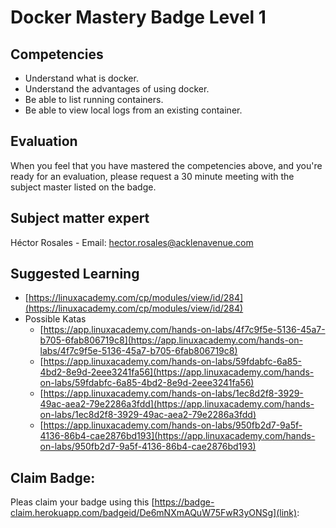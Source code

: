 
# Docker Mastery Badge Level 1

## Competencies
- Understand what is docker.
- Understand the advantages of using docker.
- Be able to list running containers.
- Be able to view local logs from an existing container.

## Evaluation

When you feel that you have mastered the competencies above, and you're ready for an evaluation, please request a 30 minute meeting with the subject master listed on the badge.

## Subject matter expert
Héctor Rosales - Email: hector.rosales@acklenavenue.com

## Suggested Learning
- [https://linuxacademy.com/cp/modules/view/id/284](https://linuxacademy.com/cp/modules/view/id/284)
- Possible Katas
	- [https://app.linuxacademy.com/hands-on-labs/4f7c9f5e-5136-45a7-b705-6fab806719c8](https://app.linuxacademy.com/hands-on-labs/4f7c9f5e-5136-45a7-b705-6fab806719c8)
	- [https://app.linuxacademy.com/hands-on-labs/59fdabfc-6a85-4bd2-8e9d-2eee3241fa56](https://app.linuxacademy.com/hands-on-labs/59fdabfc-6a85-4bd2-8e9d-2eee3241fa56)
	- [https://app.linuxacademy.com/hands-on-labs/1ec8d2f8-3929-49ac-aea2-79e2286a3fdd](https://app.linuxacademy.com/hands-on-labs/1ec8d2f8-3929-49ac-aea2-79e2286a3fdd)
	- [https://app.linuxacademy.com/hands-on-labs/950fb2d7-9a5f-4136-86b4-cae2876bd193](https://app.linuxacademy.com/hands-on-labs/950fb2d7-9a5f-4136-86b4-cae2876bd193)

## Claim Badge:
Pleas claim your badge using this [https://badge-claim.herokuapp.com/badgeid/De6mNXmAQuW75FwR3yONSg](link):
